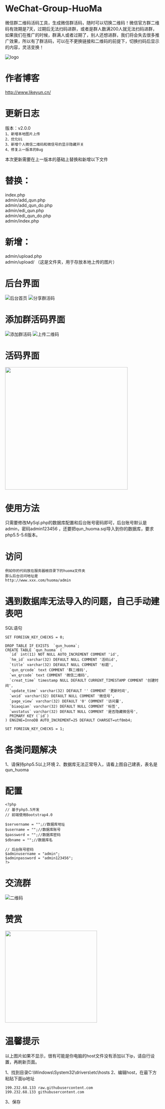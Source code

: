 # WeChat-Group-HuoMa
微信群二维码活码工具，生成微信群活码，随时可以切换二维码！微信官方群二维码有效期是7天，过期后无法扫码进群，或者是群人数满200人就无法扫码进群，如果我们在推广的时候，群满人或者过期了，别人还想进群，我们将会失去很多推广效果，所以有了群活码，可以在不更换链接和二维码的前提下，切换扫码后显示的内容，灵活变换！

![logo](https://raw.githubusercontent.com/likeyun/TANKING/master/timg.jpg)

# 作者博客
http://www.likeyun.cn/

# 更新日志
版本：v2.0.0<br/>
`1、新增本地图片上传`<br/>
`2、优化Ui`<br/>
`3、新增个人微信二维码和微信号的显示隐藏开关`<br/>
`4、修复上一版本的Bug`<br/>

本次更新需要在上一版本的基础上替换和新增以下文件<br/>
# 替换：<br/>
index.php<br/>
admin/add_qun.php<br/>
admin/add_qun_do.php<br/>
admin/edi_qun.php<br/>
admin/edi_qun_do.php<br/>
admin/index.php<br/>

# 新增：<br/>
admin/upload.php<br/>
admin/upload/ （这是文件夹，用于存放本地上传的图片）<br/>

# 后台界面
![后台首页](https://github.com/likeyun/TANKING/blob/master/qunhuoma-index.png)
![分享群活码](https://github.com/likeyun/TANKING/blob/master/qunhuoma-share.png)

# 添加群活码界面
![添加群活码](https://github.com/likeyun/TANKING/blob/master/qunhuoma-add.png)
![上传二维码](https://github.com/likeyun/TANKING/blob/master/qunhuoma-upload.png)

# 活码界面
<img src="https://github.com/likeyun/TANKING/blob/master/qunhuoma-page.jpg" width="400"/>

# 使用方法
只需要修改MySql.php的数据库配置和后台账号密码即可，后台账号默认是admin，密码admin123456 ，还要把qun_huoma.sql导入到你的数据库，要求php5.5-5.6版本。

# 访问
```
例如你的代码放在服务器根目录下的huoma文件夹
那么后台访问地址是
http://www.xxx.com/huoma/admin
```

# 遇到数据库无法导入的问题，自己手动建表吧

SQL语句
```
SET FOREIGN_KEY_CHECKS = 0;

DROP TABLE IF EXISTS  `qun_huoma`;
CREATE TABLE `qun_huoma` (
  `id` int(11) NOT NULL AUTO_INCREMENT COMMENT 'id',
  `hm_id` varchar(32) DEFAULT NULL COMMENT '活码id',
  `title` varchar(32) DEFAULT NULL COMMENT '标题',
  `qun_qrcode` text COMMENT '群二维码',
  `wx_qrcode` text COMMENT '微信二维码',
  `creat_time` timestamp NULL DEFAULT CURRENT_TIMESTAMP COMMENT '创建时间',
  `update_time` varchar(32) DEFAULT '' COMMENT '更新时间',
  `wxid` varchar(32) DEFAULT NULL COMMENT '微信号',
  `page_view` varchar(32) DEFAULT '0' COMMENT '访问量',
  `biaoqian` varchar(32) DEFAULT NULL COMMENT '标签',
  `wxstatus` varchar(32) DEFAULT NULL COMMENT '是否隐藏微信号',
  PRIMARY KEY (`id`)
) ENGINE=InnoDB AUTO_INCREMENT=25 DEFAULT CHARSET=utf8mb4;

SET FOREIGN_KEY_CHECKS = 1;
```

# 各类问题解决
1、请保持php5.5以上环境
2、数据库无法正常导入，请看上图自己建表，表名是qun_huoma

# 配置
```
<?php
// 基于php5.5开发
// 前端使用Bootstrap4.0

$servername = "";//数据库地址
$username = "";//数据库账号
$password = "";//数据库密码
$dbname = "";//数据库名

// 后台账号密码
$adminusername = "admin";
$adminpassword = "admin123456";
?>
```

# 交流群
![二维码](https://common-fd.zol-img.com.cn/g5/M00/0C/0E/ChMkJl7-mZGIMqAqAABIBLxlQOYAAwkAALchAEAAEgc646.jpg "二维码")

# 赞赏
<img src="https://github.com/likeyun/TANKING/blob/master/wxzhanshang.jpg?raw=true" width="300"/>

# 温馨提示
以上图片如果不显示，很有可能是你电脑的host文件没有添加以下ip，请自行设置，再刷新页面。

1、找到目录C:\Windows\System32\drivers\etc\hosts
2、编辑host，在最下方粘贴下面ip地址
```
199.232.68.133 raw.githubusercontent.com
199.232.68.133 githubusercontent.com
```
3、保存
